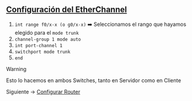 ## [Configuración del EtherChannel](README.md)

1. `int range f0/x-x (o g0/x-x)` ➡️ Seleccionamos el rango que hayamos elegido para el `mode trunk`
2. `channel-group 1 mode auto`
3. `int port-channel 1`
4. `switchport mode trunk` 
5. `end`

> [!WARNING]
> Esto lo hacemos en ambos Switches, tanto en Servidor como en Cliente

Siguiente -> [Configurar Router](router.md)
